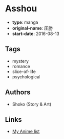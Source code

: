 # Asshou

-   **type**: manga
-   **original-name**: 圧勝
-   **start-date**: 2016-08-13

## Tags

-   mystery
-   romance
-   slice-of-life
-   psychological

## Authors

-   Shoko (Story & Art)

## Links

-   [My Anime list](https://myanimelist.net/manga/104523/Asshou)
